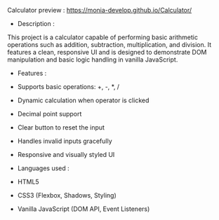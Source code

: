 Calculator preview : https://monia-develop.github.io/Calculator/

- Description :

This project is a calculator capable of performing basic arithmetic operations such as addition, subtraction, multiplication, and division. It features a clean, responsive UI and is designed to demonstrate DOM manipulation and basic logic handling in vanilla JavaScript.

- Features :

- Supports basic operations: +, -, *, /
- Dynamic calculation when operator is clicked
- Decimal point support
- Clear button to reset the input
- Handles invalid inputs gracefully
- Responsive and visually styled UI

- Languages used :

- HTML5
- CSS3 (Flexbox, Shadows, Styling)
- Vanilla JavaScript (DOM API, Event Listeners)



